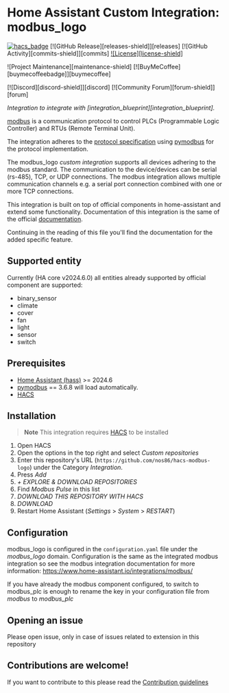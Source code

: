 

# Home Assistant Custom Integration: modbus_logo

[![hacs_badge](https://img.shields.io/badge/HACS-Custom-41BDF5.svg)](https://github.com/hacs/integration)
[![GitHub Release][releases-shield]][releases]
[![GitHub Activity][commits-shield]][commits]
[![License][license-shield]](LICENSE)

![Project Maintenance][maintenance-shield]
[![BuyMeCoffee][buymecoffeebadge]][buymecoffee]

[![Discord][discord-shield]][discord]
[![Community Forum][forum-shield]][forum]

_Integration to integrate with [integration_blueprint][integration_blueprint]._

[modbus](http://www.modbus.org/) is a communication protocol to control PLCs (Programmable Logic Controller) and RTUs (Remote Terminal Unit).

The integration adheres to the [protocol specification](https://www.modbus.org/docs/Modbus_Application_Protocol_V1_1b3.pdf) using [pymodbus](https://github.com/pymodbus-dev/pymodbus) for the protocol implementation.

The modbus_logo *custom integration* supports all devices adhering to the modbus standard. The communication to the device/devices can be serial (rs-485), TCP, or UDP connections. The modbus integration allows multiple communication channels e.g. a serial port connection combined with one or more TCP connections.

This integration is built on top of official components in home-assistant and extend some functionality.
Documentation of this integration is the same of the official [documentation](https://www.home-assistant.io/integrations/modbus/).

Continuing in the reading of this file you'll find the documentation for the added specific feature.


## Supported entity

Currently (HA core v2024.6.0) all entities already supported by official component are supported:
- binary_sensor
- climate
- cover
- fan
- light
- sensor
- switch

## Prerequisites

* [Home Assistant (hass)](https://www.home-assistant.io/) >= 2024.6
* [pymodbus](https://github.com/pymodbus-dev/pymodbus) == 3.6.8 will load automatically.
* [HACS](https://hacs.xyz/docs/setup/download/)

## Installation

> **Note**
> This integration requires [HACS](https://hacs.xyz/docs/setup/download/) to be installed

1. Open HACS
2. Open the options in the top right and select _Custom repositories_
3. Enter this repository's URL (`https://github.com/nos86/hacs-modbus-logo`) under the Category _Integration_.
4. Press _Add_
5. _+ EXPLORE & DOWNLOAD REPOSITORIES_
6. Find _Modbus Pulse_ in this list
7. _DOWNLOAD THIS REPOSITORY WITH HACS_
8. _DOWNLOAD_
9. Restart Home Assistant (_Settings_ > _System_ >  _RESTART_)

## Configuration

modbus_logo is configured in the `configuration.yaml` file under the *modbus_logo* domain.
Configuration is the same as the integrated modbus integration so see the modbus integration documentation for more information:
https://www.home-assistant.io/integrations/modbus/

If you have already the modbus component configured, to switch to modbus_plc is enough to rename the key in your configuration file from *modbus* to *modbus_plc*


## Opening an issue

Please open issue, only in case of issues related to extension in this repository

## Contributions are welcome!

If you want to contribute to this please read the [Contribution guidelines](CONTRIBUTING.md)

